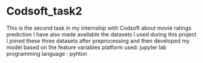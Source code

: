 # Codsoft_task2
This is the second task in my internship with Codsoft about movie ratings prediction
I have also made available the datasets I used during this project
I joined these three datasets after preprocessing and then developed my model based on the feature variables
platform used: jupyter lab
programming language : pyhton

